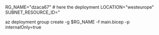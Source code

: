 
RG_NAME="dzaca67" # here the deployment
LOCATION="westeurope"
SUBNET_RESOURCE_ID="

az deployment group create -g $RG_NAME -f main.bicep -p internalOnly=true


